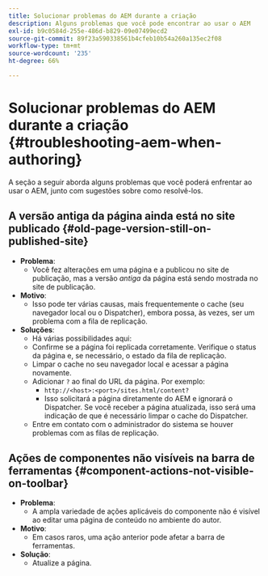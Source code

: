 ```yaml
---
title: Solucionar problemas do AEM durante a criação
description: Alguns problemas que você pode encontrar ao usar o AEM
exl-id: b9c0584d-255e-486d-b829-09e07499ecd2
source-git-commit: 89f23a590338561b4cfeb10b54a260a135ec2f08
workflow-type: tm+mt
source-wordcount: '235'
ht-degree: 66%

---
```


# Solucionar problemas do AEM durante a criação   {#troubleshooting-aem-when-authoring}

A seção a seguir aborda alguns problemas que você poderá enfrentar ao usar o AEM, junto com sugestões sobre como resolvê-los.

## A versão antiga da página ainda está no site publicado {#old-page-version-still-on-published-site}

* **Problema**:
   * Você fez alterações em uma página e a publicou no site de publicação, mas a versão *antiga* da página está sendo mostrada no site de publicação.
* **Motivo**:
   * Isso pode ter várias causas, mais frequentemente o cache (seu navegador local ou o Dispatcher), embora possa, às vezes, ser um problema com a fila de replicação.
* **Soluções**:
   * Há várias possibilidades aqui:
   * Confirme se a página foi replicada corretamente. Verifique o status da página e, se necessário, o estado da fila de replicação.
   * Limpar o cache no seu navegador local e acessar a página novamente.
   * Adicionar `?` ao final do URL da página. Por exemplo:
      * `http://<host>:<port>/sites.html/content?`
      * Isso solicitará a página diretamente do AEM e ignorará o Dispatcher. Se você receber a página atualizada, isso será uma indicação de que é necessário limpar o cache do Dispatcher.
   * Entre em contato com o administrador do sistema se houver problemas com as filas de replicação.

## Ações de componentes não visíveis na barra de ferramentas {#component-actions-not-visible-on-toolbar}

* **Problema**:
   * A ampla variedade de ações aplicáveis do componente não é visível ao editar uma página de conteúdo no ambiente do autor. 
* **Motivo**:
   * Em casos raros, uma ação anterior pode afetar a barra de ferramentas.
* **Solução**:
   * Atualize a página.
